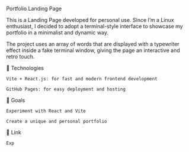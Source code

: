 Portfolio Landing Page

This is a Landing Page developed for personal use. Since I’m a Linux enthusiast, I decided to adopt a terminal-style interface to showcase my portfolio in a minimalist and dynamic way.

The project uses an array of words that are displayed with a typewriter effect inside a fake terminal window, giving the page an interactive and retro touch.

🚀 Technologies

    Vite + React.js: for fast and modern frontend development

    GitHub Pages: for easy deployment and hosting

🎯 Goals

    Experiment with React and Vite

    Create a unique and personal portfolio

🎯 Link

    Exp
